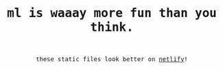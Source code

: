 <h1 align="center"><samp>ml is waaay more fun than you think.</samp></h1>
<br />

<p align="center"><samp>
these static files look better on <a href="https://ml-is-more-fun-than-u-think.netlify.app/">netlify</a>!
</samp></p>